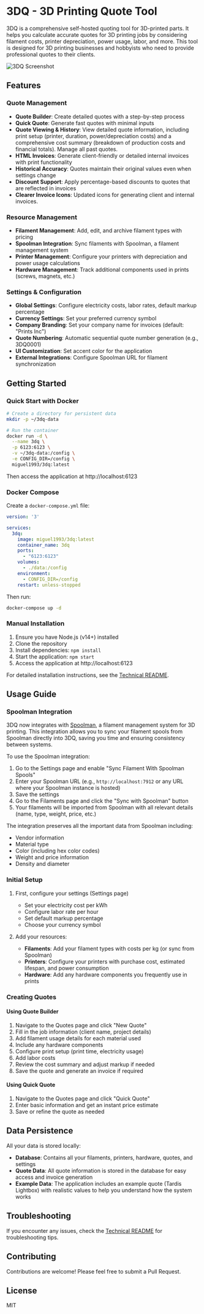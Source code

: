 # 3DQ - 3D Printing Quote Tool

3DQ is a comprehensive self-hosted quoting tool for 3D-printed parts. It helps you calculate accurate quotes for 3D printing jobs by considering filament costs, printer depreciation, power usage, labor, and more. This tool is designed for 3D printing businesses and hobbyists who need to provide professional quotes to their clients.

![3DQ Screenshot](https://via.placeholder.com/800x450.png?text=3DQ+Screenshot)

## Features

### Quote Management
- **Quote Builder**: Create detailed quotes with a step-by-step process
- **Quick Quote**: Generate fast quotes with minimal inputs
- **Quote Viewing & History**: View detailed quote information, including print setup (printer, duration, power/depreciation costs) and a comprehensive cost summary (breakdown of production costs and financial totals). Manage all past quotes.
- **HTML Invoices**: Generate client-friendly or detailed internal invoices with print functionality
- **Historical Accuracy**: Quotes maintain their original values even when settings change
- **Discount Support**: Apply percentage-based discounts to quotes that are reflected in invoices
- **Clearer Invoice Icons**: Updated icons for generating client and internal invoices.

### Resource Management
- **Filament Management**: Add, edit, and archive filament types with pricing
- **Spoolman Integration**: Sync filaments with Spoolman, a filament management system
- **Printer Management**: Configure your printers with depreciation and power usage calculations
- **Hardware Management**: Track additional components used in prints (screws, magnets, etc.)

### Settings & Configuration
- **Global Settings**: Configure electricity costs, labor rates, default markup percentage
- **Currency Settings**: Set your preferred currency symbol
- **Company Branding**: Set your company name for invoices (default: "Prints Inc")
- **Quote Numbering**: Automatic sequential quote number generation (e.g., 3DQ0001)
- **UI Customization**: Set accent color for the application
- **External Integrations**: Configure Spoolman URL for filament synchronization

## Getting Started

### Quick Start with Docker

```bash
# Create a directory for persistent data
mkdir -p ~/3dq-data

# Run the container
docker run -d \
  --name 3dq \
  -p 6123:6123 \
  -v ~/3dq-data:/config \
  -e CONFIG_DIR=/config \
  miguel1993/3dq:latest
```

Then access the application at http://localhost:6123

### Docker Compose

Create a `docker-compose.yml` file:

```yaml
version: '3'

services:
  3dq:
    image: miguel1993/3dq:latest
    container_name: 3dq
    ports:
      - "6123:6123"
    volumes:
      - ./data:/config
    environment:
      - CONFIG_DIR=/config
    restart: unless-stopped
```

Then run:

```bash
docker-compose up -d
```

### Manual Installation

1. Ensure you have Node.js (v14+) installed
2. Clone the repository
3. Install dependencies: `npm install`
4. Start the application: `npm start`
5. Access the application at http://localhost:6123

For detailed installation instructions, see the [Technical README](TECHNICAL_README.md).

## Usage Guide

### Spoolman Integration

3DQ now integrates with [Spoolman](https://github.com/Donkie/Spoolman), a filament management system for 3D printing. This integration allows you to sync your filament spools from Spoolman directly into 3DQ, saving you time and ensuring consistency between systems.

To use the Spoolman integration:

1. Go to the Settings page and enable "Sync Filament With Spoolman Spools"
2. Enter your Spoolman URL (e.g., `http://localhost:7912` or any URL where your Spoolman instance is hosted)
3. Save the settings
4. Go to the Filaments page and click the "Sync with Spoolman" button
5. Your filaments will be imported from Spoolman with all relevant details (name, type, weight, price, etc.)

The integration preserves all the important data from Spoolman including:
- Vendor information
- Material type
- Color (including hex color codes)
- Weight and price information
- Density and diameter

### Initial Setup

1. First, configure your settings (Settings page)
   - Set your electricity cost per kWh
   - Configure labor rate per hour
   - Set default markup percentage
   - Choose your currency symbol

2. Add your resources:
   - **Filaments**: Add your filament types with costs per kg (or sync from Spoolman)
   - **Printers**: Configure your printers with purchase cost, estimated lifespan, and power consumption
   - **Hardware**: Add any hardware components you frequently use in prints

### Creating Quotes

#### Using Quote Builder
1. Navigate to the Quotes page and click "New Quote"
2. Fill in the job information (client name, project details)
3. Add filament usage details for each material used
4. Include any hardware components
5. Configure print setup (print time, electricity usage)
6. Add labor costs
7. Review the cost summary and adjust markup if needed
8. Save the quote and generate an invoice if required

#### Using Quick Quote
1. Navigate to the Quotes page and click "Quick Quote"
2. Enter basic information and get an instant price estimate
3. Save or refine the quote as needed

## Data Persistence

All your data is stored locally:

- **Database**: Contains all your filaments, printers, hardware, quotes, and settings
- **Quote Data**: All quote information is stored in the database for easy access and invoice generation
- **Example Data**: The application includes an example quote (Tardis Lightbox) with realistic values to help you understand how the system works

## Troubleshooting

If you encounter any issues, check the [Technical README](TECHNICAL_README.md) for troubleshooting tips.

## Contributing

Contributions are welcome! Please feel free to submit a Pull Request.

## License

MIT

